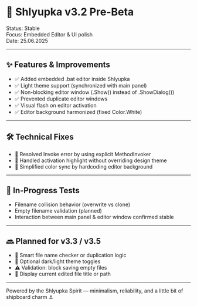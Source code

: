 # 🚀 Shlyupka v3.2 Pre-Beta

Status: Stable  
Focus: Embedded Editor & UI polish  
Date: 25.06.2025 

---

## ✨ Features & Improvements

- ✅ Added embedded .bat editor inside Shlyupka
- ✅ Light theme support (synchronized with main panel)
- ✅ Non-blocking editor window (.Show() instead of .ShowDialog())
- ✅ Prevented duplicate editor windows
- ✅ Visual flash on editor activation
- ✅ Editor background harmonized (fixed Color.White)

---

## 🛠 Technical Fixes

- 🔧 Resolved Invoke error by using explicit MethodInvoker
- 🔧 Handled activation highlight without overriding design theme
- 🔧 Simplified color sync by hardcoding editor background

---

## 🧪 In-Progress Tests

- Filename collision behavior (overwrite vs clone)
- Empty filename validation (planned)
- Interaction between main panel & editor window confirmed stable

---

## 🔜 Planned for v3.3 / v3.5

- 🧠 Smart file name checker or duplication logic
- 🎨 Optional dark/light theme toggles
- ⚠️ Validation: block saving empty files
- 🧾 Display current edited file title or path

---

Powered by the Shlyupka Spirit — minimalism, reliability, and a little bit of shipboard charm ⚓
